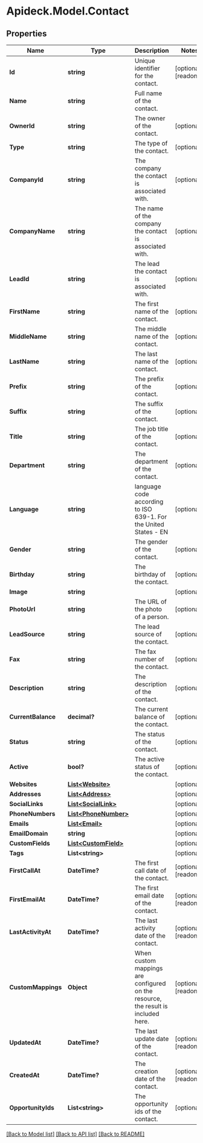 # Apideck.Model.Contact

## Properties

Name | Type | Description | Notes
------------ | ------------- | ------------- | -------------
**Id** | **string** | Unique identifier for the contact. | [optional] [readonly] 
**Name** | **string** | Full name of the contact. | 
**OwnerId** | **string** | The owner of the contact. | [optional] 
**Type** | **string** | The type of the contact. | [optional] 
**CompanyId** | **string** | The company the contact is associated with. | [optional] 
**CompanyName** | **string** | The name of the company the contact is associated with. | [optional] 
**LeadId** | **string** | The lead the contact is associated with. | [optional] 
**FirstName** | **string** | The first name of the contact. | [optional] 
**MiddleName** | **string** | The middle name of the contact. | [optional] 
**LastName** | **string** | The last name of the contact. | [optional] 
**Prefix** | **string** | The prefix of the contact. | [optional] 
**Suffix** | **string** | The suffix of the contact. | [optional] 
**Title** | **string** | The job title of the contact. | [optional] 
**Department** | **string** | The department of the contact. | [optional] 
**Language** | **string** | language code according to ISO 639-1. For the United States - EN | [optional] 
**Gender** | **string** | The gender of the contact. | [optional] 
**Birthday** | **string** | The birthday of the contact. | [optional] 
**Image** | **string** |  | [optional] 
**PhotoUrl** | **string** | The URL of the photo of a person. | [optional] 
**LeadSource** | **string** | The lead source of the contact. | [optional] 
**Fax** | **string** | The fax number of the contact. | [optional] 
**Description** | **string** | The description of the contact. | [optional] 
**CurrentBalance** | **decimal?** | The current balance of the contact. | [optional] 
**Status** | **string** | The status of the contact. | [optional] 
**Active** | **bool?** | The active status of the contact. | [optional] 
**Websites** | [**List&lt;Website&gt;**](Website.md) |  | [optional] 
**Addresses** | [**List&lt;Address&gt;**](Address.md) |  | [optional] 
**SocialLinks** | [**List&lt;SocialLink&gt;**](SocialLink.md) |  | [optional] 
**PhoneNumbers** | [**List&lt;PhoneNumber&gt;**](PhoneNumber.md) |  | [optional] 
**Emails** | [**List&lt;Email&gt;**](Email.md) |  | [optional] 
**EmailDomain** | **string** |  | [optional] 
**CustomFields** | [**List&lt;CustomField&gt;**](CustomField.md) |  | [optional] 
**Tags** | **List&lt;string&gt;** |  | [optional] 
**FirstCallAt** | **DateTime?** | The first call date of the contact. | [optional] [readonly] 
**FirstEmailAt** | **DateTime?** | The first email date of the contact. | [optional] [readonly] 
**LastActivityAt** | **DateTime?** | The last activity date of the contact. | [optional] [readonly] 
**CustomMappings** | **Object** | When custom mappings are configured on the resource, the result is included here. | [optional] [readonly] 
**UpdatedAt** | **DateTime?** | The last update date of the contact. | [optional] [readonly] 
**CreatedAt** | **DateTime?** | The creation date of the contact. | [optional] [readonly] 
**OpportunityIds** | **List&lt;string&gt;** | The opportunity ids of the contact. | [optional] 

[[Back to Model list]](../README.md#documentation-for-models) [[Back to API list]](../README.md#documentation-for-api-endpoints) [[Back to README]](../README.md)

